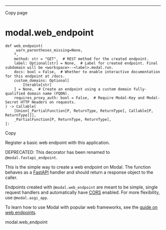 * * *

Copy page

# modal.web_endpoint

    def web_endpoint(
        _warn_parentheses_missing=None,
        *,
        method: str = "GET",  # REST method for the created endpoint.
        label: Optional[str] = None,  # Label for created endpoint. Final subdomain will be <workspace>--<label>.modal.run.
        docs: bool = False,  # Whether to enable interactive documentation for this endpoint at /docs.
        custom_domains: Optional[
            Iterable[str]
        ] = None,  # Create an endpoint using a custom domain fully-qualified domain name (FQDN).
        requires_proxy_auth: bool = False,  # Require Modal-Key and Modal-Secret HTTP Headers on requests.
    ) -> Callable[
        [Union[_PartialFunction[P, ReturnType, ReturnType], Callable[P, ReturnType]]],
        _PartialFunction[P, ReturnType, ReturnType],
    ]:

Copy

Register a basic web endpoint with this application.

DEPRECATED: This decorator has been renamed to `@modal.fastapi_endpoint`.

This is the simple way to create a web endpoint on Modal. The function behaves
as a [FastAPI](https://fastapi.tiangolo.com/) handler and should return a
response object to the caller.

Endpoints created with `@modal.web_endpoint` are meant to be simple, single
request handlers and automatically have
[CORS](https://developer.mozilla.org/en-US/docs/Web/HTTP/CORS) enabled. For
more flexibility, use `@modal.asgi_app`.

To learn how to use Modal with popular web frameworks, see the [guide on web
endpoints](https://modal.com/docs/guide/webhooks).

modal.web_endpoint
